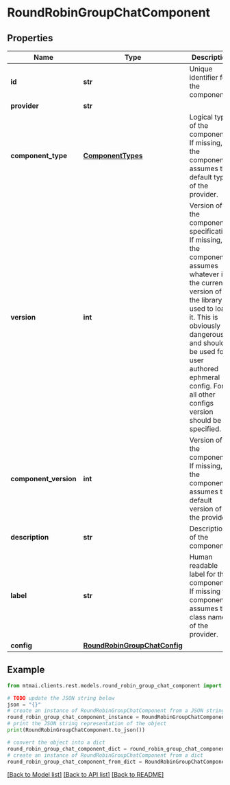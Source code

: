 # RoundRobinGroupChatComponent


## Properties

Name | Type | Description | Notes
------------ | ------------- | ------------- | -------------
**id** | **str** | Unique identifier for the component. | [optional] 
**provider** | **str** |  | 
**component_type** | [**ComponentTypes**](ComponentTypes.md) | Logical type of the component. If missing, the component assumes the default type of the provider. | 
**version** | **int** | Version of the component specification. If missing, the component assumes whatever is the current version of the library used to load it. This is obviously dangerous and should be used for user authored ephmeral config. For all other configs version should be specified. | 
**component_version** | **int** | Version of the component. If missing, the component assumes the default version of the provider. | 
**description** | **str** | Description of the component. | 
**label** | **str** | Human readable label for the component. If missing the component assumes the class name of the provider. | 
**config** | [**RoundRobinGroupChatConfig**](RoundRobinGroupChatConfig.md) |  | 

## Example

```python
from mtmai.clients.rest.models.round_robin_group_chat_component import RoundRobinGroupChatComponent

# TODO update the JSON string below
json = "{}"
# create an instance of RoundRobinGroupChatComponent from a JSON string
round_robin_group_chat_component_instance = RoundRobinGroupChatComponent.from_json(json)
# print the JSON string representation of the object
print(RoundRobinGroupChatComponent.to_json())

# convert the object into a dict
round_robin_group_chat_component_dict = round_robin_group_chat_component_instance.to_dict()
# create an instance of RoundRobinGroupChatComponent from a dict
round_robin_group_chat_component_from_dict = RoundRobinGroupChatComponent.from_dict(round_robin_group_chat_component_dict)
```
[[Back to Model list]](../README.md#documentation-for-models) [[Back to API list]](../README.md#documentation-for-api-endpoints) [[Back to README]](../README.md)



